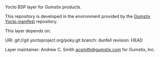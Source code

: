 Yocto BSP layer for Gumstix products. 

This repository is developed in the environment provided by the
[Gumstix Yocto manifest][yocto-manifest] repository.

[yocto-manifest]: https://github.com/gumstix/yocto-manifest

This layer depends on:

URI: git://git.yoctoproject.org/poky.git
branch: dunfell
revision: HEAD

Layer maintainer: 
Andrew C. Smith <acsmith@gumstix.com> for Gumstix, Inc.
